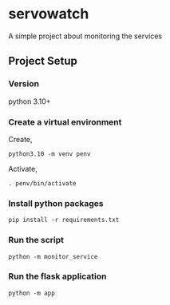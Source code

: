 # servowatch
A simple project about monitoring the services


## Project Setup

### Version
python 3.10+

### Create a virtual environment

Create,

```
python3.10 -m venv penv
```

Activate,
```
. penv/bin/activate
```

### Install python packages

```
pip install -r requirements.txt
```

### Run the script

```
python -m monitor_service
```

### Run the flask application
```
python -m app
```